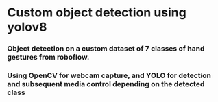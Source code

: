 # Custom object detection using yolov8
### Object detection on a custom dataset of 7 classes of hand gestures from roboflow.
### Using OpenCV for webcam capture, and YOLO for detection and subsequent media control depending on the detected class

